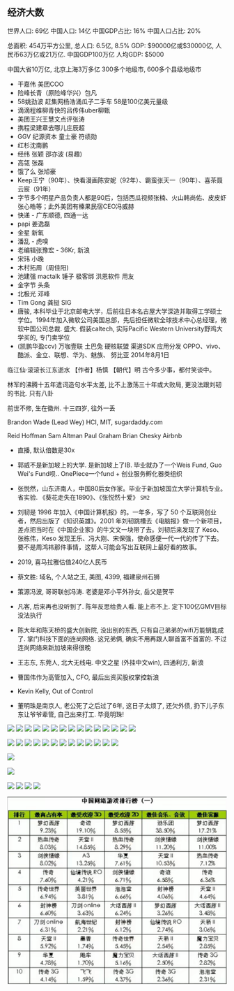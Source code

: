 ## 经济大数
世界人口:  69亿
中国人口:  14亿
中国GDP占比: 16%
中国人口占比: 20%

总面积:  454万平方公里, 
总人口:  6.5亿, 8.5%
GDP: \$90000亿或\$30000亿, 人民币63万亿或21万亿. 中国GDP100万亿
人均GDP:  $5000

中国大省10万亿, 北京上海3万多亿
300多个地级市, 600多个县级地级市

- 干嘉伟 美团COO
- 险峰长青（原险峰华兴）包凡
- 58姚劲波 赶集网杨浩涌瓜子二手车 58是100亿美元量级
- 滴滴程维柳青快的吕传伟uber柳甄
- 美团王兴王慧文点评张涛
- 携程梁建章去哪儿庄辰超
- GGV 纪源资本 童士豪 符绩勋
- 红杉沈南鹏
- 经纬 张颖 邵亦波 (易趣)
- 高瓴 张磊
- 饿了么 张旭豪
- Keep王宁（90年）、快看漫画陈安妮（92年）、霸蛮张天一（90年）、喜茶聂云宸（91年）
- 字节多个明星产品负责人都是90后，包括西瓜视频张楠、火山韩尚佑、皮皮虾张心皓等；此外美团有榛果民宿CEO冯威赫
- 快递 - 广东顺德, 四通一达
- papi 姜逸磊
- 金星 新氧
- 潘乱 - 虎嗅
- 老编辑张豫宏 - 36Kr, 新浪
- 宋玮 小晚
- 木村拓周（周佳阳)
- 池建强 mactalk 锤子 极客绑 洪恩软件 用友
- 金字节 头条
- 北极光 邓峰
- Tim Gong 龚挺 SIG
- 唐骏, 本科毕业于北京邮电大学，后前往日本名古屋大学深造并取得工学硕士学位。1994年加入微软公司美国总部，先后担任微软全球技术中心总经理，微软中国公司总裁. 盛大. 假装caltech, 实际Pacific Western University野鸡大学买的, 专门卖学位
- (凯鹏华盈ccv) 万咖壹联 土巴兔 硬核联盟 渠道SDK 应用分发 OPPO、vivo、酷派、金立、联想、华为、魅族、 努比亚 2014年8月1日

临江仙·滚滚长江东逝水 【作者】杨慎 【朝代】明 古今多少事，都付笑谈中。

林军的沸腾十五年遣词造句水平太差, 比不上激荡三十年或大败局, 更没法跟刘韧的书比. 只有八卦

前世不修, 生在徽州. 十三四岁, 往外一丢

Brandon Wade (Lead Wey) HCI, MIT, sugardaddy.com

Reid Hoffman
Sam Altman
Paul Graham
Brian Chesky Airbnb

- 直播, 默认倍数是30x
- 郭威不是新加坡上的大学. 是新加坡上了IB. 毕业就办了一个Weis Fund, Guo Wei's Fund呗.. OnePiece一个fund + 创业服务孵化器类组织
- 张悦然，山东济南人，中国80后女作家。毕业于新加坡国立大学计算机专业。省实验. 《葵花走失在1890》、《张悦然十爱》 `SM2`
- 刘韧是 1996 年加入《中国计算机报》的。一年多，写了 50 个互联网创业者，然后出版了《知识英雄》。2001 年刘韧跳槽去《电脑报》做一个新项目，差点把当时在《中国企业家》的牛文文一块带了去。刘韧后来发现了 Keso、张栋伟，Keso 发现王乐、冯大刚、宋保强，使命感便一代一代的传了下去。要不是周鸿祎那件事情，这帮人可能会写出互联网上最好看的故事。
- 2019, 喜马拉雅估值240亿人民币
- 蔡文胜: 域名, 个人站之王, 美图, 4399,   福建泉州石狮
- 策源冯波, 哥哥联创冯涛. 老婆是邓小平外孙女, 岳父是贺平
- 凡客, 后来再也没听到了. 陈年反思给贵人看. 能上市不上. 定下100亿GMV目标没法执行
- 陈大年和陈天桥的盛大创新院, 没出别的东西, 只有自己弟弟的wifi万能钥匙成了. 掌门科技下面的连尚网络. 这兄弟俩, 确实不用再跟人聊首富不首富的. 不过连尚网络来新加坡来得很晚
- 王志东, 东莞人, 北大无线电. 中文之星 (外挂中文win), 四通利方, 新浪
- 曹国伟作为高管加入, CFO, 最后出资买股权掌控新浪
- Kevin Kelly, Out of Control

- 董明珠是南京人, 老公死了之后过了6年, 这日子太烦了, 还欠外债, 扔下儿子东东让爷爷辈管, 自己出来打工. 毕竟明珠!

![](imgs/4566C3D8-FEEC-4B05-95A3-3AB45EDA77AE.png)
![](imgs/92F626C8-8B89-426F-9801-DEA650E16CF7.png)
![](imgs/D157AAED-4D3D-4AFD-A4C9-11C47E8016AD.png)
![](imgs/8C449C73-C75F-4756-A708-EF1EBEAA77F6.jpg)
![](imgs/2020-06-04-15-30-08.png)
![](imgs/2020-06-07-13-34-59.png)
![](imgs/2020-06-07-14-05-35.png)
![](imgs/2020-06-10-16-20-23.png)
![](imgs/2020-06-10-21-27-06.png)
![](imgs/2020-06-11-17-20-22.png)
![](imgs/2020-06-11-17-25-12.png)
![](imgs/2020-06-11-17-25-06.png)
![](imgs/2020-06-11-21-36-23.png)
![](imgs/2020-06-11-23-01-37.png)
![](imgs/饿了么.jpeg)

![](imgs/Pasted-image-20201008205315.png)
![](imgs/Pasted-image-20201008205331.png)
![](imgs/Pasted-image-20201008205340.png)
![](imgs/Pasted-image-20201012211715.png)
![](imgs/Pasted-image-20201012214253.png)
![](imgs/Pasted-image-20201019161306.png)
![](imgs/Pasted-image-20201019161937.png)
![](imgs/Pasted-image-20201012214258.png)
![](imgs/Pasted-image-20201014193254.png)
![](imgs/Pasted-image-20201026221814.png)
![](imgs/Pasted-image-20201026222203.png)
![](imgs/Pasted-image-20201101115320.png)
![](imgs/Pasted-image-20201107210250.png)

![](imgs/2020-11-24-13-30-02.png)

![](imgs/2020-11-24-17-22-10.png)

![](imgs/2020-12-09-10-28-57.png)
![](imgs/2020-12-09-10-29-22.png)
![](imgs/2020-12-09-10-30-57.png)
![](imgs/2020-12-20-01-38-22.png)

![](imgs/2022-08-18-17-08-05.png)